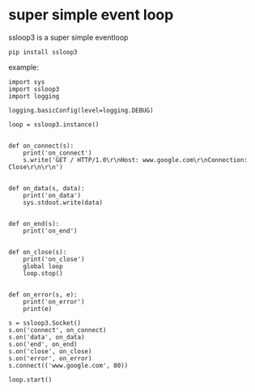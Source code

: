 super simple event loop
========================
ssloop3 is a super simple eventloop

    pip install ssloop3

example:

    import sys
    import ssloop3
    import logging

    logging.basicConfig(level=logging.DEBUG)

    loop = ssloop3.instance()


    def on_connect(s):
        print('on_connect')
        s.write('GET / HTTP/1.0\r\nHost: www.google.com\r\nConnection: Close\r\n\r\n')


    def on_data(s, data):
        print('on_data')
        sys.stdout.write(data)


    def on_end(s):
        print('on_end')


    def on_close(s):
        print('on_close')
        global loop
        loop.stop()


    def on_error(s, e):
        print('on_error')
        print(e)

    s = ssloop3.Socket()
    s.on('connect', on_connect)
    s.on('data', on_data)
    s.on('end', on_end)
    s.on('close', on_close)
    s.on('error', on_error)
    s.connect(('www.google.com', 80))

    loop.start()
